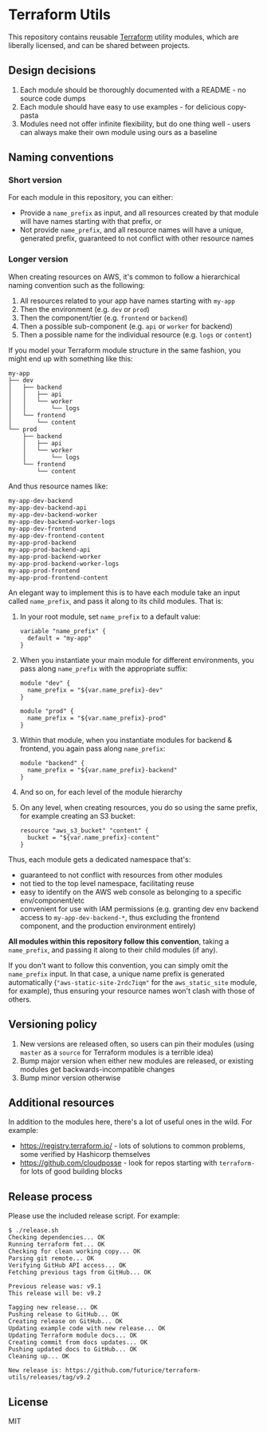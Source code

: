 # Terraform Utils

This repository contains reusable [Terraform](https://www.terraform.io/) utility modules, which are liberally licensed, and can be shared between projects.

## Design decisions

1. Each module should be thoroughly documented with a README - no source code dumps
1. Each module should have easy to use examples - for delicious copy-pasta
1. Modules need not offer infinite flexibility, but do one thing well - users can always make their own module using ours as a baseline

## Naming conventions

### Short version

For each module in this repository, you can either:

- Provide a `name_prefix` as input, and all resources created by that module will have names starting with that prefix, or
- Not provide `name_prefix`, and all resource names will have a unique, generated prefix, guaranteed to not conflict with other resource names

### Longer version

When creating resources on AWS, it's common to follow a hierarchical naming convention such as the following:

1. All resources related to your app have names starting with `my-app`
1. Then the environment (e.g. `dev` or `prod`)
1. Then the component/tier (e.g. `frontend` or `backend`)
1. Then a possible sub-component (e.g. `api` or `worker` for backend)
1. Then a possible name for the individual resource (e.g. `logs` or `content`)

If you model your Terraform module structure in the same fashion, you might end up with something like this:

```
my-app
├── dev
│   ├── backend
│   │   ├── api
│   │   └── worker
│   │       └── logs
│   └── frontend
│       └── content
└── prod
    ├── backend
    │   ├── api
    │   └── worker
    │       └── logs
    └── frontend
        └── content
```

And thus resource names like:

```
my-app-dev-backend
my-app-dev-backend-api
my-app-dev-backend-worker
my-app-dev-backend-worker-logs
my-app-dev-frontend
my-app-dev-frontend-content
my-app-prod-backend
my-app-prod-backend-api
my-app-prod-backend-worker
my-app-prod-backend-worker-logs
my-app-prod-frontend
my-app-prod-frontend-content
```

An elegant way to implement this is to have each module take an input called `name_prefix`, and pass it along to its child modules. That is:

1. In your root module, set `name_prefix` to a default value:
   ```
   variable "name_prefix" {
     default = "my-app"
   }
   ```
1. When you instantiate your main module for different environments, you pass along `name_prefix` with the appropriate suffix:

   ```
   module "dev" {
     name_prefix = "${var.name_prefix}-dev"
   }

   module "prod" {
     name_prefix = "${var.name_prefix}-prod"
   }
   ```

1. Within that module, when you instantiate modules for backend & frontend, you again pass along `name_prefix`:
   ```
   module "backend" {
     name_prefix = "${var.name_prefix}-backend"
   }
   ```
1. And so on, for each level of the module hierarchy
1. On any level, when creating resources, you do so using the same prefix, for example creating an S3 bucket:
   ```
   resource "aws_s3_bucket" "content" {
     bucket = "${var.name_prefix}-content"
   }
   ```

Thus, each module gets a dedicated namespace that's:

- guaranteed to not conflict with resources from other modules
- not tied to the top level namespace, facilitating reuse
- easy to identify on the AWS web console as belonging to a specific env/component/etc
- convenient for use with IAM permissions (e.g. granting dev env backend access to `my-app-dev-backend-*`, thus excluding the frontend component, and the production environment entirely)

**All modules within this repository follow this convention**, taking a `name_prefix`, and passing it along to their child modules (if any).

If you don't want to follow this convention, you can simply omit the `name_prefix` input. In that case, a unique name prefix is generated automatically (`"aws-static-site-2rdc7iqm"` for the `aws_static_site` module, for example), thus ensuring your resource names won't clash with those of others.

## Versioning policy

1. New versions are released often, so users can pin their modules (using `master` as a `source` for Terraform modules is a terrible idea)
1. Bump major version when either new modules are released, or existing modules get backwards-incompatible changes
1. Bump minor version otherwise

## Additional resources

In addition to the modules here, there's a lot of useful ones in the wild. For example:

- https://registry.terraform.io/ - lots of solutions to common problems, some verified by Hashicorp themselves
- https://github.com/cloudposse - look for repos starting with `terraform-` for lots of good building blocks

## Release process

Please use the included release script. For example:

```
$ ./release.sh
Checking dependencies... OK
Running terraform fmt... OK
Checking for clean working copy... OK
Parsing git remote... OK
Verifying GitHub API access... OK
Fetching previous tags from GitHub... OK

Previous release was: v9.1
This release will be: v9.2

Tagging new release... OK
Pushing release to GitHub... OK
Creating release on GitHub... OK
Updating example code with new release... OK
Updating Terraform module docs... OK
Creating commit from docs updates... OK
Pushing updated docs to GitHub... OK
Cleaning up... OK

New release is: https://github.com/futurice/terraform-utils/releases/tag/v9.2

```

## License

MIT
